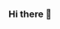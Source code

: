 ### Hi there 👋

<!--
**Totmaat/Totmaat** is a ✨ _special_ ✨ repository because its `README.md` (this file) appears on your GitHub profile.
![pfp](https://github.com/Totmaat/Totmaat/assets/146445271/a7791e09-88f6-43ad-83b2-4fa507fe5447)
Here are some ideas to get you started:

- 🔭 I’m currently working on ...
- 🌱 I’m currently learning ...
- 👯 I’m looking to collaborate on ...
- 🤔 I’m looking for help with ...
- 💬 Ask me about ...

- 📫 How to reach me: ...
- 😄 Pronouns: ...
- ⚡ Fun fact: ...
-->
